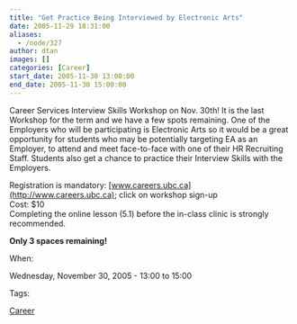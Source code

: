 ```yaml
---
title: "Get Practice Being Interviewed by Electronic Arts"
date: 2005-11-29 18:31:00
aliases:
  - /node/327
author: dtan
images: []
categories: [Career]
start_date: 2005-11-30 13:00:00
end_date: 2005-11-30 15:00:00
---
```


Career Services Interview Skills Workshop on Nov. 30th! It is the last Workshop for the term and we have a few spots remaining. One of the Employers who will be participating is Electronic Arts so it would be a great opportunity for students who may be potentially targeting EA as an Employer, to attend and meet face-to-face with one of their HR Recruiting Staff. Students also get a chance to practice their Interview Skills with the Employers.

Registration is mandatory: [www.careers.ubc.ca](http://www.careers.ubc.ca); click on workshop sign-up \
Cost: $10 \
Completing the online lesson (5.1) before the in-class clinic is strongly recommended.

**Only 3 spaces remaining!**

When: 

Wednesday, November 30, 2005 - 13:00 to 15:00

Tags: 

[Career](/career)
